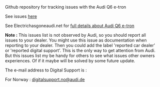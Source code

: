 Github repository for tracking issues with the Audi Q6 e-tron

See issues [here](https://github.com/electrichasgoneaudi/q6-e-tron/issues)

See Electrichasgoneaudi.net for [full details about Audi Q6 e-tron](https://electrichasgoneaudi.net/models/q6-e-tron/)

**Note :**
This issues list is not observed by Audi, so you should report all issues to your dealer. You might use this issue as documentation when reporting to your dealer. Then you could add the label 'reported car dealer' or 'reported digital support'. This is the only way to get attention from Audi. But this issues list my be handy for others to see what issues other owners experiences. Of if it maybe will be solved by some future update.

The e-mail address to Digital Support is :

For Norway : digitalsupport.no@audi.de
